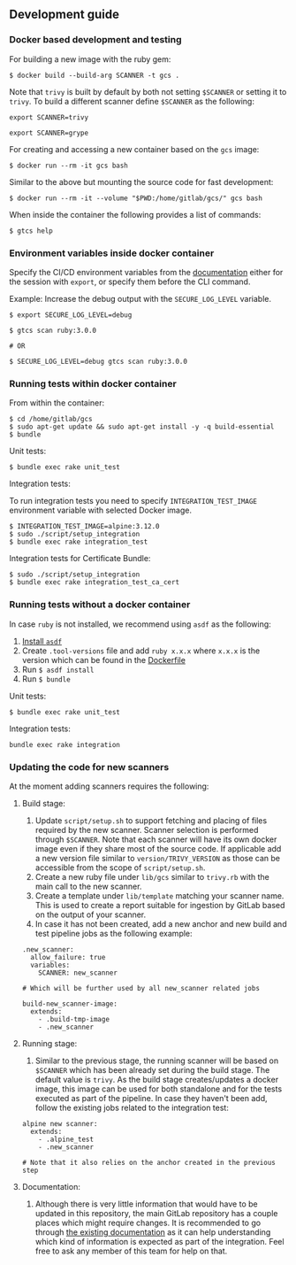 ## Development guide

### Docker based development and testing

For building a new image with the ruby gem:

```
$ docker build --build-arg SCANNER -t gcs .
```

Note that `trivy` is built by default by both not setting `$SCANNER` or setting it to `trivy`. To build a different scanner define `$SCANNER` as the following:

```
export SCANNER=trivy

export SCANNER=grype
```

For creating and accessing a new container based on the `gcs` image:

```
$ docker run --rm -it gcs bash
```

Similar to the above but mounting the source code for fast development:

```
$ docker run --rm -it --volume "$PWD:/home/gitlab/gcs/" gcs bash
```

When inside the container the following provides a list of commands:

```
$ gtcs help
```

### Environment variables inside docker container

Specify the CI/CD environment variables from the [documentation](https://docs.gitlab.com/ee/user/application_security/container_scanning/#available-cicd-variables) either for the session with `export`, or specify them before the CLI command.

Example: Increase the debug output with the `SECURE_LOG_LEVEL` variable.

```
$ export SECURE_LOG_LEVEL=debug

$ gtcs scan ruby:3.0.0

# OR

$ SECURE_LOG_LEVEL=debug gtcs scan ruby:3.0.0
```

### Running tests within docker container

From within the container:
```
$ cd /home/gitlab/gcs
$ sudo apt-get update && sudo apt-get install -y -q build-essential
$ bundle
```

Unit tests:

```
$ bundle exec rake unit_test
```

Integration tests:

To run integration tests you need to specify `INTEGRATION_TEST_IMAGE` environment variable with selected Docker image.

```
$ INTEGRATION_TEST_IMAGE=alpine:3.12.0
$ sudo ./script/setup_integration
$ bundle exec rake integration_test
```

Integration tests for Certificate Bundle:

```
$ sudo ./script/setup_integration
$ bundle exec rake integration_test_ca_cert
```


### Running tests without a docker container

In case `ruby` is not installed, we recommend using `asdf` as the following:
   1. [Install `asdf`](https://asdf-vm.com/#/core-manage-asdf?id=install)
   1. Create `.tool-versions` file and add `ruby x.x.x` where `x.x.x` is the version which can be found in the [Dockerfile](../Dockerfile)
   1. Run `$ asdf install`
   1. Run `$ bundle`

Unit tests:

```
$ bundle exec rake unit_test
```

Integration tests:

```
bundle exec rake integration
```

### Updating the code for new scanners

At the moment adding scanners requires the following:

1. Build stage:
   1. Update `script/setup.sh` to support fetching and placing of files required by the new scanner. Scanner selection is performed through `$SCANNER`. Note that each scanner will have its own docker image even if they share most of the source code. If applicable add a new version file similar to `version/TRIVY_VERSION` as those can be accessible from the scope of `script/setup.sh`.
   1. Create a new ruby file under `lib/gcs` similar to `trivy.rb` with the main call to the new scanner.
   1. Create a template under `lib/template` matching your scanner name. This is used to create a report suitable for ingestion by GitLab based on the output of your scanner.
   1. In case it has not been created, add a new anchor and new build and test pipeline jobs as the following example:
   ```
   .new_scanner:
     allow_failure: true
     variables:
       SCANNER: new_scanner

   # Which will be further used by all new_scanner related jobs

   build-new_scanner-image:
     extends:
       - .build-tmp-image
       - .new_scanner
   ```
1. Running stage:
   1. Similar to the previous stage, the running scanner will be based on `$SCANNER` which has been already set during the build stage. The default value is `trivy`. As the build stage creates/updates a docker image, this image can be used for both standalone and for the tests executed as part of the pipeline. In case they haven't been add, follow the existing jobs related to the integration test:

   ```
   alpine new scanner:
     extends:
       - .alpine_test
       - .new_scanner

   # Note that it also relies on the anchor created in the previous step
   ```
1. Documentation:
   1. Although there is very little information that would have to be updated in this repository, the main GitLab repository has a couple places which might require changes. It is recommended to go through [the existing documentation](https://docs.gitlab.com/ee/user/application_security/container_scanning/#container-scanning) as it can help understanding which kind of information is expected as part of the integration. Feel free to ask any member of this team for help on that.
